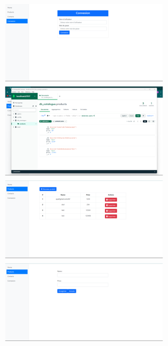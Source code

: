

![Interface de Connexion](captures/login.png)

![Interface de la Base de donnees](captures/basededonnes.png)

![Interface de listproduct](captures/listproduct.png)

![Interface de addproduct](captures/addproduct.png)





